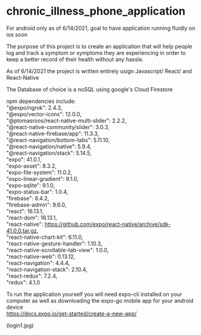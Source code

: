 # chronic_illness_phone_application 

For android only as of 6/14/2021, goal to have application running fluidly on ios soon

The purpose of this project is to create an application that will help people log and track a symptom or symptoms they are experiencing
in order to keep a better record of their health without any hassle.

As of 6/14/2021 the project is written entirely usign Javascript/ React/ and React-Native

The Database of choice is a noSQL using google's Cloud Firestore

npm dependencies include:  
"@expo/ngrok": 2.4.3,                                                           
"@expo/vector-icons": 12.0.0,  
"@ptomasroos/react-native-multi-slider": 2.2.2,   
"@react-native-community/slider": 3.0.3,   
"@react-native-firebase/app": 11.3.3,  
"@react-navigation/bottom-tabs": 5.11.10,  
"@react-navigation/native": 5.9.4,  
"@react-navigation/stack": 5.14.5,  
"expo": 41.0.1,  
"expo-asset": 8.3.2,  
"expo-file-system": 11.0.2,  
"expo-linear-gradient": 9.1.0,  
"expo-sqlite": 9.1.0,  
"expo-status-bar": 1.0.4,  
"firebase": 8.4.2,  
"firebase-admin": 9.6.0,  
"react": 16.13.1,  
"react-dom": 16.13.1,  
"react-native": https://github.com/expo/react-native/archive/sdk-41.0.0.tar.gz,  
"react-native-chart-kit": 6.11.0,  
"react-native-gesture-handler": 1.10.3,  
"react-native-scrollable-tab-view": 1.0.0,  
"react-native-web": 0.13.12,  
"react-navigation": 4.4.4,  
"react-navigation-stack": 2.10.4,  
"react-redux": 7.2.4,  
"redux": 4.1.0  
    
To run the application yourself you will need expo-cli installed on your computer as well as downloading the expo-go mobile app for your android device  
https://docs.expo.io/get-started/create-a-new-app/  

(login1.jpg)  


